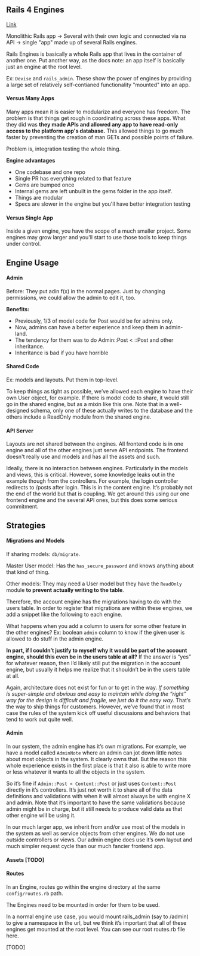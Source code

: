 ## Rails 4 Engines
[Link](http://tech.taskrabbit.com/blog/2014/02/11/rails-4-engines/)

Monolithic Rails app -> Several with their own logic and connected via na API -> single "app" made up of several Rails engines.

Rails Engines is basically a whole Rails app that lives in the container of another one. Put another way, as the docs note: an app itself is basically just an engine at the root level. 

Ex: `Devise` and `rails_admin`. These show the power of engines by providing a large set of relatively self-contianed functionality "mounted" into an app.

#### Versus Many Apps

Many apps mean it is easier to modularize and everyone has freedom. The problem is that things get rough in coordinating across these apps. What they did was __they made APIs and allowed any app to have read-only access to the platform app's database.__ This allowed things to go much faster by preventing the creation of man GETs and possible points of failure.

Problem is, integration testing the whole thing. 

__Engine advantages__

- One codebase and one repo
- Single PR has everything related to that feature
- Gems are bumped once
- Internal gems are left unbuilt in the gems folder in the app itself.
- Things are modular
- Specs are slower in the engine but you'll have better integration testing

#### Versus Single App

Inside a given engine, you have the scope of a much smaller project. Some engines may grow larger and you'll start to use those tools to keep things under control.

## Engine Usage

#### Admin

Before: They put adin f(x) in the normal pages. Just by changing permissions, we could allow the admin to edit it, too.

__Benefits:__

- Previously, 1/3 of model code for Post would be for admins only.
- Now, admins can have a better experience and keep them in admin-land.
- The tendency for them was to do Admin::Post < ::Post and other inheritance.
- Inheritance is bad if you have horrible 

#### Shared Code

Ex: models and layouts. Put them in top-level.

To keep things as tight as possible, we’ve allowed each engine to have their own User object, for example. If there is model code to share, it would still go in the shared engine, but as a mixin like this one. Note that in a well-designed schema, only one of these actually writes to the database and the others include a ReadOnly module from the shared engine.

#### API Server

Layouts are not shared between the engines. All frontend code is in one engine and all of the other engines just serve API endpoints. The frontend doesn't really use and models and has all the assets and such.

Ideally, there is no interaction between engines. Particularly in the models and views, this is critical. However, some knowledge leaks out in the example though from the controllers. For example, the login controller redirects to /posts after login. This is in the content engine. It’s probably not the end of the world but that is coupling. We get around this using our one frontend engine and the several API ones, but this does some serious commitment.

## Strategies

#### Migrations and Models

If sharing models: `db/migrate`.

Master User model: Has the `has_secure_password` and knows anything about that kind of thing. 

Other models: They may need a User model but they have the `ReadOnly` module __to prevent actually writing to the table__.

Therefore, the account engine has the migrations having to do with the users table. In order to register that migrations are within these engines, we add a snippet like the following to each engine.

What happens when you add a column to users for some other feature in the other engines? Ex: boolean `admin` column to know if the given user is allowed to do stuff in the admin engine.

__In part, if I couldn’t justify to myself why it would be part of the account engine, should this even be in the users table at all?__ If the answer is “yes” for whatever reason, then I’d likely still put the migration in the account engine, but usually it helps me realize that it shouldn’t be in the users table at all.

Again, architecture does not exist for fun or to get in the way. _If something is super-simple and obvious and easy to maintain while doing the “right” way for the design is difficult and fragile, we just do it the easy way._ That’s the way to ship things for customers. However, we’ve found that in most case the rules of the system kick off useful discussions and behaviors that tend to work out quite well.

#### Admin

In our system, the admin engine has it’s own migrations. For example, we have a model called `AdminNote` where an admin can jot down little notes about most objects in the system. It clearly owns that. But the reason this whole experience exists in the first place is that it also is able to write more or less whatever it wants to all the objects in the system.

So it’s fine if `Admin::Post < Content::Post` or just uses `Content::Post `directly in it’s controllers. It’s just not worth it to share all of the data definitions and validations with when it will almost always be with engine X and admin. Note that it’s important to have the same validations because admin might be in charge, but it still needs to produce valid data as that other engine will be using it.

In our much larger app, we inherit from and/or use most of the models in the system as well as service objects from other engines. We do not use outside controllers or views. Our admin engine does use it’s own layout and much simpler request cycle than our much fancier frontend app.

#### Assets [TODO]

#### Routes

In an Engine, routes go within the engine directory at the same `config/routes.rb` path. 

The Engines need to be mounted in order for them to be used.

In a normal engine use case, you would mount rails_admin (say to /admin) to give a namespace in the url, but we think it’s important that all of these engines get mounted at the root level. You can see our root routes.rb file here.

[TODO]
